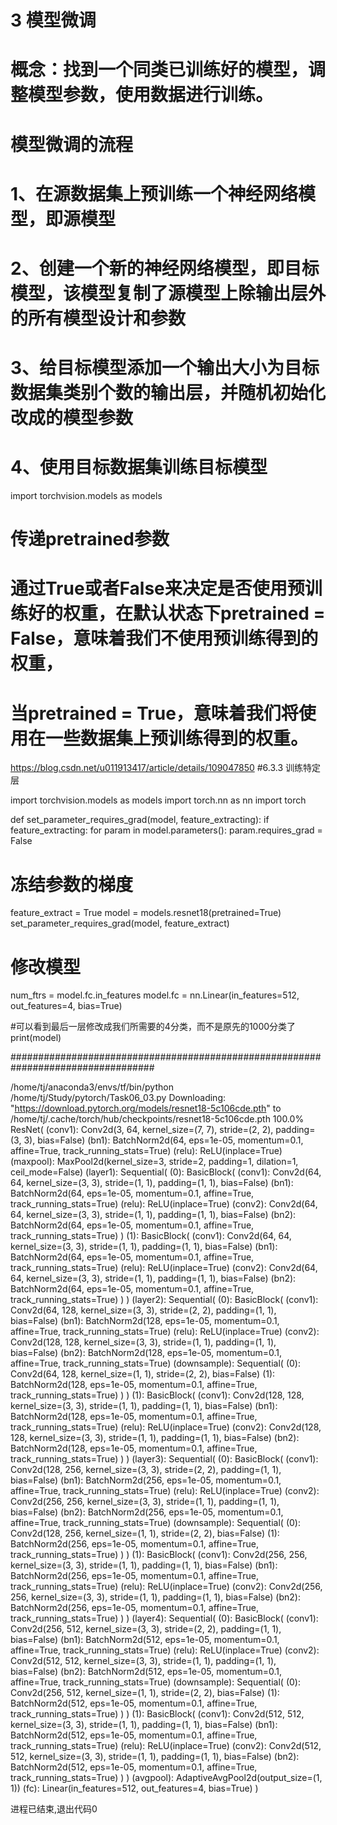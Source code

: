
# 3 模型微调
#
#  概念：找到一个同类已训练好的模型，调整模型参数，使用数据进行训练。
#
# 模型微调的流程
#         1、在源数据集上预训练一个神经网络模型，即源模型
#         2、创建一个新的神经网络模型，即目标模型，该模型复制了源模型上除输出层外的所有模型设计和参数
#         3、给目标模型添加一个输出大小为目标数据集类别个数的输出层，并随机初始化改成的模型参数
#         4、使用目标数据集训练目标模型


import torchvision.models as models



#    传递pretrained参数
#
# 通过True或者False来决定是否使用预训练好的权重，在默认状态下pretrained = False，意味着我们不使用预训练得到的权重，
# 当pretrained = True，意味着我们将使用在一些数据集上预训练得到的权重。

https://blog.csdn.net/u011913417/article/details/109047850
#6.3.3 训练特定层

import torchvision.models as models
import torch.nn as nn
import torch

def set_parameter_requires_grad(model, feature_extracting):
if feature_extracting:
for param in model.parameters():
param.requires_grad = False


# 冻结参数的梯度
feature_extract = True
model = models.resnet18(pretrained=True)
set_parameter_requires_grad(model, feature_extract)
# 修改模型
num_ftrs = model.fc.in_features
model.fc = nn.Linear(in_features=512, out_features=4, bias=True)

#可以看到最后一层修改成我们所需要的4分类，而不是原先的1000分类了
print(model)

##################################################################################

/home/tj/anaconda3/envs/tf/bin/python /home/tj/Study/pytorch/Task06_03.py
Downloading: "https://download.pytorch.org/models/resnet18-5c106cde.pth" to /home/tj/.cache/torch/hub/checkpoints/resnet18-5c106cde.pth
100.0%
ResNet(
(conv1): Conv2d(3, 64, kernel_size=(7, 7), stride=(2, 2), padding=(3, 3), bias=False)
(bn1): BatchNorm2d(64, eps=1e-05, momentum=0.1, affine=True, track_running_stats=True)
(relu): ReLU(inplace=True)
(maxpool): MaxPool2d(kernel_size=3, stride=2, padding=1, dilation=1, ceil_mode=False)
(layer1): Sequential(
(0): BasicBlock(
(conv1): Conv2d(64, 64, kernel_size=(3, 3), stride=(1, 1), padding=(1, 1), bias=False)
(bn1): BatchNorm2d(64, eps=1e-05, momentum=0.1, affine=True, track_running_stats=True)
(relu): ReLU(inplace=True)
(conv2): Conv2d(64, 64, kernel_size=(3, 3), stride=(1, 1), padding=(1, 1), bias=False)
(bn2): BatchNorm2d(64, eps=1e-05, momentum=0.1, affine=True, track_running_stats=True)
)
(1): BasicBlock(
(conv1): Conv2d(64, 64, kernel_size=(3, 3), stride=(1, 1), padding=(1, 1), bias=False)
(bn1): BatchNorm2d(64, eps=1e-05, momentum=0.1, affine=True, track_running_stats=True)
(relu): ReLU(inplace=True)
(conv2): Conv2d(64, 64, kernel_size=(3, 3), stride=(1, 1), padding=(1, 1), bias=False)
(bn2): BatchNorm2d(64, eps=1e-05, momentum=0.1, affine=True, track_running_stats=True)
)
)
(layer2): Sequential(
(0): BasicBlock(
(conv1): Conv2d(64, 128, kernel_size=(3, 3), stride=(2, 2), padding=(1, 1), bias=False)
(bn1): BatchNorm2d(128, eps=1e-05, momentum=0.1, affine=True, track_running_stats=True)
(relu): ReLU(inplace=True)
(conv2): Conv2d(128, 128, kernel_size=(3, 3), stride=(1, 1), padding=(1, 1), bias=False)
(bn2): BatchNorm2d(128, eps=1e-05, momentum=0.1, affine=True, track_running_stats=True)
(downsample): Sequential(
(0): Conv2d(64, 128, kernel_size=(1, 1), stride=(2, 2), bias=False)
(1): BatchNorm2d(128, eps=1e-05, momentum=0.1, affine=True, track_running_stats=True)
)
)
(1): BasicBlock(
(conv1): Conv2d(128, 128, kernel_size=(3, 3), stride=(1, 1), padding=(1, 1), bias=False)
(bn1): BatchNorm2d(128, eps=1e-05, momentum=0.1, affine=True, track_running_stats=True)
(relu): ReLU(inplace=True)
(conv2): Conv2d(128, 128, kernel_size=(3, 3), stride=(1, 1), padding=(1, 1), bias=False)
(bn2): BatchNorm2d(128, eps=1e-05, momentum=0.1, affine=True, track_running_stats=True)
)
)
(layer3): Sequential(
(0): BasicBlock(
(conv1): Conv2d(128, 256, kernel_size=(3, 3), stride=(2, 2), padding=(1, 1), bias=False)
(bn1): BatchNorm2d(256, eps=1e-05, momentum=0.1, affine=True, track_running_stats=True)
(relu): ReLU(inplace=True)
(conv2): Conv2d(256, 256, kernel_size=(3, 3), stride=(1, 1), padding=(1, 1), bias=False)
(bn2): BatchNorm2d(256, eps=1e-05, momentum=0.1, affine=True, track_running_stats=True)
(downsample): Sequential(
(0): Conv2d(128, 256, kernel_size=(1, 1), stride=(2, 2), bias=False)
(1): BatchNorm2d(256, eps=1e-05, momentum=0.1, affine=True, track_running_stats=True)
)
)
(1): BasicBlock(
(conv1): Conv2d(256, 256, kernel_size=(3, 3), stride=(1, 1), padding=(1, 1), bias=False)
(bn1): BatchNorm2d(256, eps=1e-05, momentum=0.1, affine=True, track_running_stats=True)
(relu): ReLU(inplace=True)
(conv2): Conv2d(256, 256, kernel_size=(3, 3), stride=(1, 1), padding=(1, 1), bias=False)
(bn2): BatchNorm2d(256, eps=1e-05, momentum=0.1, affine=True, track_running_stats=True)
)
)
(layer4): Sequential(
(0): BasicBlock(
(conv1): Conv2d(256, 512, kernel_size=(3, 3), stride=(2, 2), padding=(1, 1), bias=False)
(bn1): BatchNorm2d(512, eps=1e-05, momentum=0.1, affine=True, track_running_stats=True)
(relu): ReLU(inplace=True)
(conv2): Conv2d(512, 512, kernel_size=(3, 3), stride=(1, 1), padding=(1, 1), bias=False)
(bn2): BatchNorm2d(512, eps=1e-05, momentum=0.1, affine=True, track_running_stats=True)
(downsample): Sequential(
(0): Conv2d(256, 512, kernel_size=(1, 1), stride=(2, 2), bias=False)
(1): BatchNorm2d(512, eps=1e-05, momentum=0.1, affine=True, track_running_stats=True)
)
)
(1): BasicBlock(
(conv1): Conv2d(512, 512, kernel_size=(3, 3), stride=(1, 1), padding=(1, 1), bias=False)
(bn1): BatchNorm2d(512, eps=1e-05, momentum=0.1, affine=True, track_running_stats=True)
(relu): ReLU(inplace=True)
(conv2): Conv2d(512, 512, kernel_size=(3, 3), stride=(1, 1), padding=(1, 1), bias=False)
(bn2): BatchNorm2d(512, eps=1e-05, momentum=0.1, affine=True, track_running_stats=True)
)
)
(avgpool): AdaptiveAvgPool2d(output_size=(1, 1))
(fc): Linear(in_features=512, out_features=4, bias=True)
)

进程已结束,退出代码0

